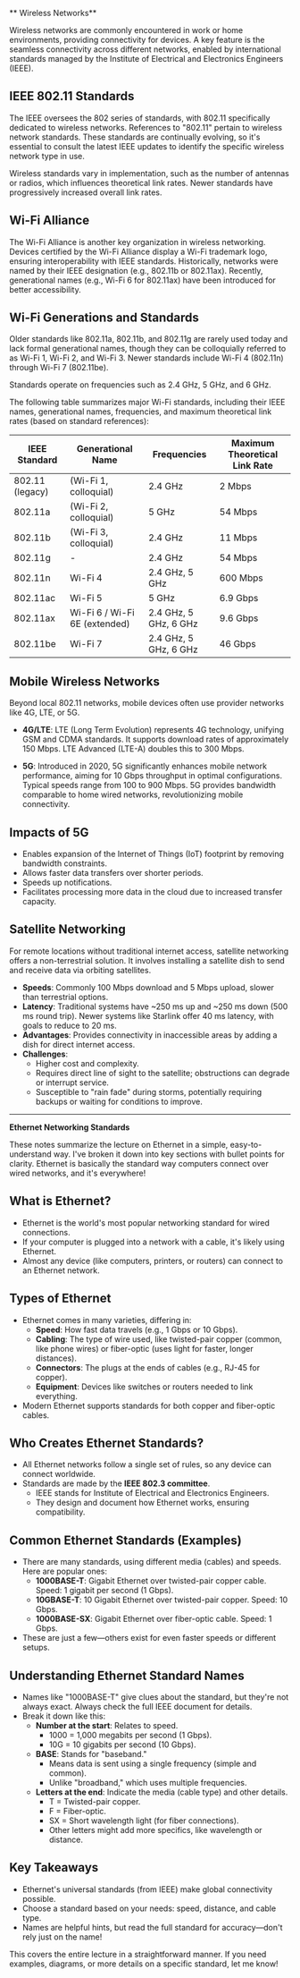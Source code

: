 

** Wireless Networks**

Wireless networks are commonly encountered in work or home environments, providing connectivity for devices. A key feature is the seamless connectivity across different networks, enabled by international standards managed by the Institute of Electrical and Electronics Engineers (IEEE).

## IEEE 802.11 Standards
The IEEE oversees the 802 series of standards, with 802.11 specifically dedicated to wireless networks. References to "802.11" pertain to wireless network standards. These standards are continually evolving, so it's essential to consult the latest IEEE updates to identify the specific wireless network type in use.

Wireless standards vary in implementation, such as the number of antennas or radios, which influences theoretical link rates. Newer standards have progressively increased overall link rates.

## Wi-Fi Alliance
The Wi-Fi Alliance is another key organization in wireless networking. Devices certified by the Wi-Fi Alliance display a Wi-Fi trademark logo, ensuring interoperability with IEEE standards. Historically, networks were named by their IEEE designation (e.g., 802.11b or 802.11ax). Recently, generational names (e.g., Wi-Fi 6 for 802.11ax) have been introduced for better accessibility.

## Wi-Fi Generations and Standards
Older standards like 802.11a, 802.11b, and 802.11g are rarely used today and lack formal generational names, though they can be colloquially referred to as Wi-Fi 1, Wi-Fi 2, and Wi-Fi 3. Newer standards include Wi-Fi 4 (802.11n) through Wi-Fi 7 (802.11be).

Standards operate on frequencies such as 2.4 GHz, 5 GHz, and 6 GHz.

The following table summarizes major Wi-Fi standards, including their IEEE names, generational names, frequencies, and maximum theoretical link rates (based on standard references):

| IEEE Standard | Generational Name | Frequencies | Maximum Theoretical Link Rate |
|---------------|-------------------|-------------|-------------------------------|
| 802.11 (legacy) | (Wi-Fi 1, colloquial) | 2.4 GHz | 2 Mbps |
| 802.11a | (Wi-Fi 2, colloquial) | 5 GHz | 54 Mbps |
| 802.11b | (Wi-Fi 3, colloquial) | 2.4 GHz | 11 Mbps |
| 802.11g | - | 2.4 GHz | 54 Mbps |
| 802.11n | Wi-Fi 4 | 2.4 GHz, 5 GHz | 600 Mbps |
| 802.11ac | Wi-Fi 5 | 5 GHz | 6.9 Gbps |
| 802.11ax | Wi-Fi 6 / Wi-Fi 6E (extended) | 2.4 GHz, 5 GHz, 6 GHz | 9.6 Gbps |
| 802.11be | Wi-Fi 7 | 2.4 GHz, 5 GHz, 6 GHz | 46 Gbps |

## Mobile Wireless Networks
Beyond local 802.11 networks, mobile devices often use provider networks like 4G, LTE, or 5G.

- **4G/LTE**: LTE (Long Term Evolution) represents 4G technology, unifying GSM and CDMA standards. It supports download rates of approximately 150 Mbps. LTE Advanced (LTE-A) doubles this to 300 Mbps.
  
- **5G**: Introduced in 2020, 5G significantly enhances mobile network performance, aiming for 10 Gbps throughput in optimal configurations. Typical speeds range from 100 to 900 Mbps. 5G provides bandwidth comparable to home wired networks, revolutionizing mobile connectivity.

## Impacts of 5G
- Enables expansion of the Internet of Things (IoT) footprint by removing bandwidth constraints.
- Allows faster data transfers over shorter periods.
- Speeds up notifications.
- Facilitates processing more data in the cloud due to increased transfer capacity.

## Satellite Networking
For remote locations without traditional internet access, satellite networking offers a non-terrestrial solution. It involves installing a satellite dish to send and receive data via orbiting satellites.

- **Speeds**: Commonly 100 Mbps download and 5 Mbps upload, slower than terrestrial options.
- **Latency**: Traditional systems have ~250 ms up and ~250 ms down (500 ms round trip). Newer systems like Starlink offer 40 ms latency, with goals to reduce to 20 ms.
- **Advantages**: Provides connectivity in inaccessible areas by adding a dish for direct internet access.
- **Challenges**:
  - Higher cost and complexity.
  - Requires direct line of sight to the satellite; obstructions can degrade or interrupt service.
  - Susceptible to "rain fade" during storms, potentially requiring backups or waiting for conditions to improve.
---
**Ethernet Networking Standards**

These notes summarize the lecture on Ethernet in a simple, easy-to-understand way. I've broken it down into key sections with bullet points for clarity. Ethernet is basically the standard way computers connect over wired networks, and it's everywhere!

## What is Ethernet?
- Ethernet is the world's most popular networking standard for wired connections.
- If your computer is plugged into a network with a cable, it's likely using Ethernet.
- Almost any device (like computers, printers, or routers) can connect to an Ethernet network.

## Types of Ethernet
- Ethernet comes in many varieties, differing in:
  - **Speed**: How fast data travels (e.g., 1 Gbps or 10 Gbps).
  - **Cabling**: The type of wire used, like twisted-pair copper (common, like phone wires) or fiber-optic (uses light for faster, longer distances).
  - **Connectors**: The plugs at the ends of cables (e.g., RJ-45 for copper).
  - **Equipment**: Devices like switches or routers needed to link everything.
- Modern Ethernet supports standards for both copper and fiber-optic cables.

## Who Creates Ethernet Standards?
- All Ethernet networks follow a single set of rules, so any device can connect worldwide.
- Standards are made by the **IEEE 802.3 committee**.
  - IEEE stands for Institute of Electrical and Electronics Engineers.
  - They design and document how Ethernet works, ensuring compatibility.

## Common Ethernet Standards (Examples)
- There are many standards, using different media (cables) and speeds. Here are popular ones:
  - **1000BASE-T**: Gigabit Ethernet over twisted-pair copper cable. Speed: 1 gigabit per second (1 Gbps).
  - **10GBASE-T**: 10 Gigabit Ethernet over twisted-pair copper. Speed: 10 Gbps.
  - **1000BASE-SX**: Gigabit Ethernet over fiber-optic cable. Speed: 1 Gbps.
- These are just a few—others exist for even faster speeds or different setups.

## Understanding Ethernet Standard Names
- Names like "1000BASE-T" give clues about the standard, but they're not always exact. Always check the full IEEE document for details.
- Break it down like this:
  - **Number at the start**: Relates to speed.
    - 1000 = 1,000 megabits per second (1 Gbps).
    - 10G = 10 gigabits per second (10 Gbps).
  - **BASE**: Stands for "baseband."
    - Means data is sent using a single frequency (simple and common).
    - Unlike "broadband," which uses multiple frequencies.
  - **Letters at the end**: Indicate the media (cable type) and other details.
    - T = Twisted-pair copper.
    - F = Fiber-optic.
    - SX = Short wavelength light (for fiber connections).
    - Other letters might add more specifics, like wavelength or distance.

## Key Takeaways
- Ethernet's universal standards (from IEEE) make global connectivity possible.
- Choose a standard based on your needs: speed, distance, and cable type.
- Names are helpful hints, but read the full standard for accuracy—don't rely just on the name!

This covers the entire lecture in a straightforward manner. If you need examples, diagrams, or more details on a specific standard, let me know!
